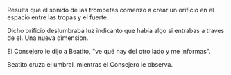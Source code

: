 Resulta que el sonido de las trompetas comenzo a crear un orificio en el espacio entre las tropas y el fuerte.

Dicho orificio deslumbraba luz indicanto que habia algo si entrabas a traves de el. Una nueva dimension.

El Consejero le dijo a Beatito, "ve qué hay del otro lado y me informas".

Beatito cruza el umbral, mientras el Consejero le observa.
